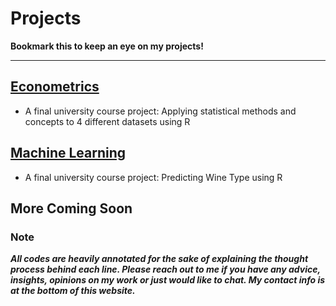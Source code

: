 Projects
=====

**Bookmark this to keep an eye on my projects!**

---

## [Econometrics](https://jadistanbelly.github.io/_projects/Econometrics.html)
  - A final university course project: Applying statistical methods and concepts to 4 different datasets using R
## [Machine Learning](https://jadistanbelly.github.io/_projects/ML.html)
  - A final university course project: Predicting Wine Type using R
## More Coming Soon



### Note
***All codes are heavily annotated for the sake of explaining the thought process behind each line. Please reach out to me if you have any advice, insights, opinions on my work or just would like to chat. My contact info is at the bottom of this website.***
